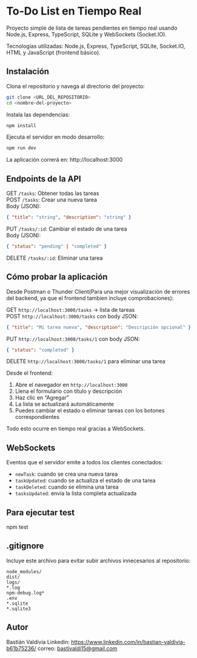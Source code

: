 # To-Do List en Tiempo Real

Proyecto simple de lista de tareas pendientes en tiempo real usando Node.js, Express, TypeScript, SQLite y WebSockets (Socket.IO).

Tecnologías utilizadas: Node.js, Express, TypeScript, SQLite, Socket.IO, HTML y JavaScript (frontend básico).

## Instalación

Clona el repositorio y navega al directorio del proyecto:

```bash
git clone <URL_DEL_REPOSITORIO>
cd <nombre-del-proyecto>
```

Instala las dependencias:

```bash
npm install
```

Ejecuta el servidor en modo desarrollo:

```bash
npm run dev
```

La aplicación correrá en: http://localhost:3000

## Endpoints de la API

GET `/tasks`: Obtener todas las tareas  
POST `/tasks`: Crear una nueva tarea  
Body (JSON):  
```json
{ "title": "string", "description": "string" }
```

PUT `/tasks/:id`: Cambiar el estado de una tarea  
Body (JSON):  
```json
{ "status": "pending" | "completed" }
```

DELETE `/tasks/:id`: Eliminar una tarea

## Cómo probar la aplicación

Desde Postman o Thunder Client(Para una mejor visualización de errores del backend, ya que el frontend tambien incluye comprobaciones):

GET `http://localhost:3000/tasks` → lista de tareas  
POST `http://localhost:3000/tasks` con body JSON:  
```json
{ "title": "Mi tarea nueva", "description": "Descripción opcional" }
```

PUT `http://localhost:3000/tasks/1` con body JSON:  
```json
{ "status": "completed" }
```

DELETE `http://localhost:3000/tasks/1` para eliminar una tarea

Desde el frontend:

1. Abre el navegador en `http://localhost:3000`
2. Llena el formulario con título y descripción
3. Haz clic en “Agregar”
4. La lista se actualizará automáticamente
5. Puedes cambiar el estado o eliminar tareas con los botones correspondientes

Todo esto ocurre en tiempo real gracias a WebSockets.

## WebSockets

Eventos que el servidor emite a todos los clientes conectados:
- `newTask`: cuando se crea una nueva tarea
- `taskUpdated`: cuando se actualiza el estado de una tarea
- `taskDeleted`: cuando se elimina una tarea
- `tasksUpdated`: envía la lista completa actualizada

## Para ejecutar test
npm test

## .gitignore

Incluye este archivo para evitar subir archivos innecesarios al repositorio:

```
node_modules/
dist/
logs/
*.log
npm-debug.log*
.env
*.sqlite
*.sqlite3
```

## Autor

Bastián Valdivia
Linkedin: https://www.linkedin.com/in/bastian-valdivia-b61b75236/
correo: bastivaldi15@gmail.com


